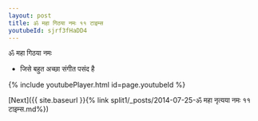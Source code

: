 ```yaml
---
layout: post
title: ॐ महा गिठया नमः ११ टाइम्स
youtubeId: sjrf3fHaDD4
---
```

 
 
 ॐ महा गिठया नमः  
 
 -  जिसे बहुत अच्छा संगीत पसंद है 
 
  
 
  
 
 
 
 
 
 


{% include youtubePlayer.html id=page.youtubeId %}
 
[Next]({{ site.baseurl }}{% link  split1/_posts/2014-07-25-ॐ महा नृत्यया नमः ११ टाइम्स.md%})
 

